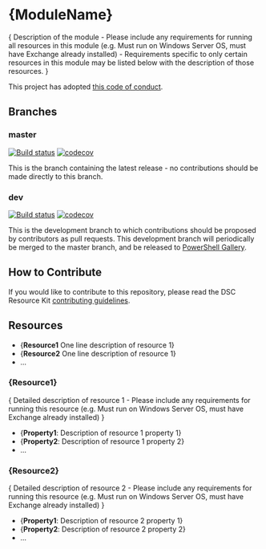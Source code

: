 # {ModuleName}

{ Description of the module - Please include any requirements for running all resources in this module (e.g. Must run on Windows Server OS, must have Exchange already installed) - Requirements specific to only certain resources in this module may be listed below with the description of those resources. }

This project has adopted [this code of conduct](CODE_OF_CONDUCT.md).

## Branches

### master

[![Build status](https://ci.appveyor.com/api/projects/status/{token}/branch/master?svg=true)](https://ci.appveyor.com/project/PowerShell/{ModuleName}/branch/master)
[![codecov](https://codecov.io/gh/PowerShell/{ModuleName}/branch/master/graph/badge.svg)](https://codecov.io/gh/PowerShell/{ModuleName}/branch/master)

This is the branch containing the latest release -
no contributions should be made directly to this branch.

### dev

[![Build status](https://ci.appveyor.com/api/projects/status/{token}/branch/dev?svg=true)](https://ci.appveyor.com/project/PowerShell/{ModuleName}/branch/dev)
[![codecov](https://codecov.io/gh/PowerShell/{ModuleName}/branch/dev/graph/badge.svg)](https://codecov.io/gh/PowerShell/{ModuleName}/branch/dev)

This is the development branch
to which contributions should be proposed by contributors as pull requests.
This development branch will periodically be merged to the master branch,
and be released to [PowerShell Gallery](https://www.powershellgallery.com/).

## How to Contribute

If you would like to contribute to this repository, please read the DSC Resource Kit [contributing guidelines](https://github.com/PowerShell/DscResource.Kit/blob/master/CONTRIBUTING.md).

## Resources

* {**Resource1** One line description of resource 1}
* {**Resource2** One line description of resource 1}
* ...

### {Resource1}

{ Detailed description of resource 1 - Please include any requirements for running this resource (e.g. Must run on Windows Server OS, must have Exchange already installed) }

* {**Property1**: Description of resource 1 property 1}
* {**Property2**: Description of resource 1 property 2}
* ...

### {Resource2}

{ Detailed description of resource 2 - Please include any requirements for running this resource (e.g. Must run on Windows Server OS, must have Exchange already installed) }

* {**Property1**: Description of resource 2 property 1}
* {**Property2**: Description of resource 2 property 2}
* ...
